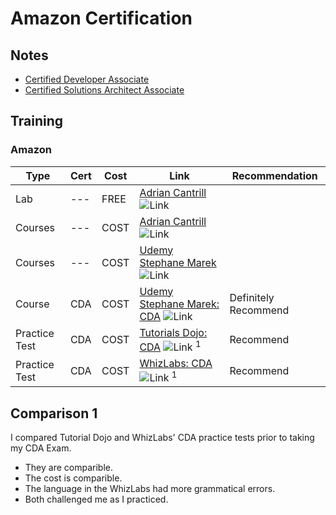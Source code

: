 # Amazon Certification

## Notes

* [Certified Developer Associate](CDA/README.md)
* [Certified Solutions Architect Associate](CSAA/README.md)

## Training

### Amazon

Type | Cert | Cost | Link | Recommendation
-----|------|------|------|---------------
Lab | --- | FREE | [Adrian Cantrill](https://learn.cantrill.io/p/labs-overview) ![Link](../../foreign.png) |
Courses | --- | COST | [Adrian Cantrill](https://learn.cantrill.io/) ![Link](../../foreign.png) |
Courses | --- | COST | [Udemy Stephane Marek](https://www.udemy.com/user/stephane-maarek/) ![Link](../../foreign.png) |
Course | CDA | COST | [Udemy Stephane Marek: CDA](https://www.udemy.com/course/aws-certified-developer-associate-dva-c01/) ![Link](../../foreign.png) | Definitely Recommend
Practice Test | CDA | COST | [Tutorials Dojo: CDA](https://portal.tutorialsdojo.com/courses/aws-certified-developer-associate-practice-exams/) ![Link](../../foreign.png) <sup>1</sup>| Recommend
Practice Test | CDA | COST | [WhizLabs: CDA](https://www.whizlabs.com/learn/course/aws-developer-associate/160) ![Link](../../foreign.png) <sup>1</sup> | Recommend

## Comparison 1

I compared Tutorial Dojo and WhizLabs' CDA practice tests prior to taking my CDA Exam.

* They are comparible.
* The cost is comparible.
* The language in the WhizLabs had more grammatical errors.
* Both challenged me as I practiced.
